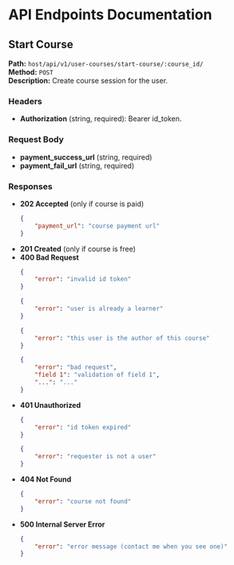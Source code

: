 # API Endpoints Documentation

## Start Course
**Path:** `host/api/v1/user-courses/start-course/:course_id/`  
**Method:** `POST`  
**Description:** Create course session for the user.

### Headers
- **Authorization** (string, required): Bearer id_token.

### Request Body
- **payment_success_url** (string, required)
- **payment_fail_url** (string, required)

### Responses
- **202 Accepted** (only if course is paid)
    ```json
    {
        "payment_url": "course payment url"
    }
    ```
- **201 Created** (only if course is free)
- **400 Bad Request**
    ```json
    {
        "error": "invalid id token"
    }
    ```
    ```json
    {
        "error": "user is already a learner"
    }
    ```
    ```json
    {
        "error": "this user is the author of this course"
    }
    ```
    ```json
    {
        "error": "bad request",
        "field 1": "validation of field 1",
        "...": "..."
    }
    ```
- **401 Unauthorized**
    ```json
    {
        "error": "id token expired"
    }
    ```
    ```json
    {
        "error": "requester is not a user"
    }
    ```
- **404 Not Found**
    ```json
    {
        "error": "course not found"
    }
    ```
- **500 Internal Server Error**
    ```json
    {
        "error": "error message (contact me when you see one)"
    }
    ```